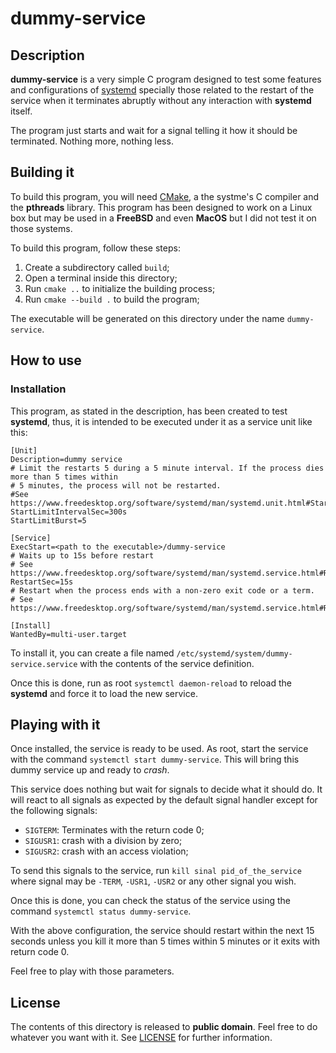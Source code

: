 # dummy-service

## Description

**dummy-service** is a very simple C program designed to test some features and
configurations of [systemd](https://www.freedesktop.org/wiki/Software/systemd/)
specially those related to the restart of the service when it terminates
abruptly without any interaction with **systemd** itself.

The program just starts and wait for a signal telling it how it should be
terminated. Nothing more, nothing less.

## Building it

To build this program, you will need [CMake](https://cmake.org), a the systme's
C compiler and the **pthreads** library. This program has been designed to work
on a Linux box but may be used in a **FreeBSD** and even **MacOS** but I did not
test it on those systems.

To build this program, follow these steps:

1. Create a subdirectory called `build`;
2. Open a terminal inside this directory;
3. Run `cmake ..` to initialize the building process;
4. Run `cmake --build .` to build the program;

The executable will be generated on this directory under the name `dummy-service`.

## How to use

### Installation

This program, as stated in the description, has been created to test **systemd**,
thus, it is intended to be executed under it as a service unit like this:

```
[Unit]
Description=dummy service
# Limit the restarts 5 during a 5 minute interval. If the process dies more than 5 times within
# 5 minutes, the process will not be restarted.
#See https://www.freedesktop.org/software/systemd/man/systemd.unit.html#StartLimitIntervalSec=interval
StartLimitIntervalSec=300s
StartLimitBurst=5

[Service]
ExecStart=<path to the executable>/dummy-service
# Waits up to 15s before restart
# See https://www.freedesktop.org/software/systemd/man/systemd.service.html#RestartSec=
RestartSec=15s
# Restart when the process ends with a non-zero exit code or a term.
# See https://www.freedesktop.org/software/systemd/man/systemd.service.html#Restart=

[Install]
WantedBy=multi-user.target
```

To install it, you can create a file named `/etc/systemd/system/dummy-service.service`
with the contents of the service definition.

Once this is done, run as root `systemctl daemon-reload` to reload the **systemd**
and force it to load the new service.

## Playing with it

Once installed, the service is ready to be used. As root, start the service with
the command `systemctl start dummy-service`. This will bring this dummy service 
up and ready to *crash*.

This service does nothing but wait for signals to decide what it should do. It
will react to all signals as expected by the default signal handler except for
the following signals:

- `SIGTERM`: Terminates with the return code 0;
- `SIGUSR1`: crash with a division by zero;
- `SIGUSR2`: crash with an access violation;

To send this signals to the service, run `kill sinal pid_of_the_service` where
signal may be `-TERM`, `-USR1`, `-USR2` or any other signal you wish.

Once this is done, you can check the status of the service using the command
`systemctl status dummy-service`.

With the above configuration, the service should restart within the next 15
seconds unless you kill it more than 5 times within 5 minutes or it exits with
return code 0.

Feel free to play with those parameters.

## License

The contents of this directory is released to **public domain**. Feel free to
do whatever you want with it. See [LICENSE](LICENSE) for further information.
